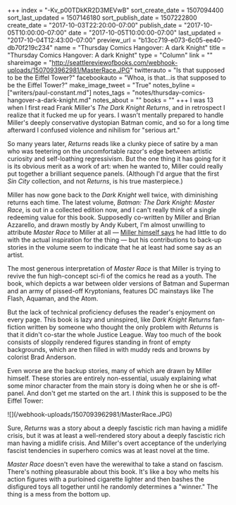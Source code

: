 +++
index = "-Kv_p00TDkKR2D3MEVwB"
sort_create_date = 1507094400
sort_last_updated = 1507146180
sort_publish_date = 1507222800
create_date = "2017-10-03T22:20:00-07:00"
publish_date = "2017-10-05T10:00:00-07:00"
date = "2017-10-05T10:00:00-07:00"
last_updated = "2017-10-04T12:43:00-07:00"
preview_url = "b13cc719-e073-6c05-ee40-db70f219c234"
name = "Thursday Comics Hangover: A dark Knight"
title = "Thursday Comics Hangover: A dark Knight"
type = "Column"
link = ""
shareimage = "http://seattlereviewofbooks.com/webhook-uploads/1507093962981/MasterRace.JPG"
twitterauto = "Is that supposed to be the Eiffel Tower?"
facebookauto = "Whoa, is that...is that supposed to be the Eiffel Tower?"
make_image_tweet = "True"
notes_byline = ["writers/paul-constant.md"]
notes_tags = "notes/thursday-comics-hangover-a-dark-knight.md"
notes_about = ""
books = ""
+++
I was 13 when I first read Frank Miller's *The Dark Knight Returns*, and in retrospect I realize that it fucked me up for years. I wasn't mentally prepared to handle Miller's deeply conservative dystopian Batman comic, and so for a long time afterward I confused violence and nihilism for "serious art." 

So many years later, *Returns* reads like a clunky piece of satire by a man who was teetering on the uncomfortable razor's edge between artistic curiosity and self-loathing regressivism. But the one thing it has going for it is its obvious merit as a work of art: when he wanted to, Miller could really put together a brilliant sequence panels. (Although I'd argue that the first *Sin City* collection, and not *Returns*, is his true masterpiece.)

Miller has now gone back to the *Dark Knight* well twice, with diminishing returns each time. The latest volume, *Batman: The Dark Knight: Master Race*, is out in a collected edition now, and I can't really think of a single redeeming value for this book. Supposedly co-written by Miller and Brian Azzarello, and drawn mostly by Andy Kubert, I'm almost unwilling to attribute *Master Race* to Miller at all — [Miller himself says](https://www.newsarama.com/26890-frank-miller-reveals-the-inspiration-behind-dark-knight-iii-in-fan-q-a.html) he had little to do with the actual inspiration for the thing — but his contributions to back-up stories in the volume seem to indicate that he at least had some say as an artist.

The most generous interpretation of *Master Race* is that Miller is trying to revive the fun high-concept sci-fi of the comics he read as a youth. The book, which depicts a war between older versions of Batman and Superman and an army of pissed-off Kryptonians, features DC mainstays like The Flash, Aquaman, and the Atom. 

But the lack of technical proficiency defuses the reader's enjoyment on every page. This book is lazy and uninspired, like *Dark Knight Returns* fan-fiction written by someone who thought the only problem with *Returns* is that it didn't co-star the whole Justice League. Way too much of the book consists of sloppily rendered figures standing in front of empty backgrounds, which are then filled in with muddy reds and browns by colorist Brad Anderson.

Even worse are the backup stories, many of which are drawn by Miller himself. These stories are entirely non-essential, usualy explaining what some minor character from the main story is doing when he or she is off-panel. And don't get me started on the art. I *think* this is supposed to be the Eiffel Tower:

<p class="image">![](/webhook-uploads/1507093962981/MasterRace.JPG)</p>

Sure, *Returns* was a story about a deeply fascistic rich man having a midlife crisis, but it was at least a well-rendered story about a deeply fascistic rich man having a midlife crisis. And Miller's overt acceptance of the underlying fascist tendencies in superhero comics was at least novel at the time. 

*Master Race* doesn't even have the werewithal to take a stand on fascism. There's nothing pleasurable about this book. It's like a boy who melts his action figures with a purloined cigarette lighter and then bashes the disfigured toys all together until he randomly determines a "winner." The thing is a mess from the bottom up.